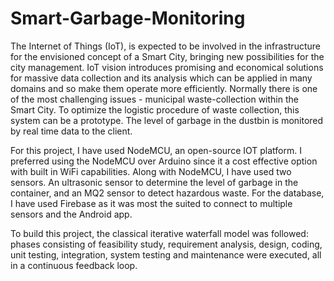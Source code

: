 # Smart-Garbage-Monitoring
The Internet of Things (IoT), is expected to be involved in the infrastructure for the envisioned concept of a Smart City, bringing new possibilities for the city management. IoT vision introduces promising and economical solutions for massive data collection and its analysis which can be applied in many domains and so make them operate more efficiently. Normally there is one of the most challenging issues - municipal waste-collection within the Smart City. To optimize the logistic procedure of waste collection, this system can be a prototype. The level of garbage in the dustbin is monitored by real time data to the client. 


For this project, I have used NodeMCU, an open-source IOT platform. I preferred using the NodeMCU over Arduino since it a cost effective option with built in WiFi capabilities.
Along with NodeMCU, I have used two sensors. An ultrasonic sensor to determine the level of garbage in the container, and an MQ2 sensor to detect hazardous waste.
For the database, I have used Firebase as it was most the suited to connect to multiple sensors and the Android app. 

To build this project, the classical iterative waterfall model was followed: phases consisting of feasibility study, requirement analysis, design, coding, unit testing, integration, system testing and maintenance were executed, all in a continuous feedback loop.

